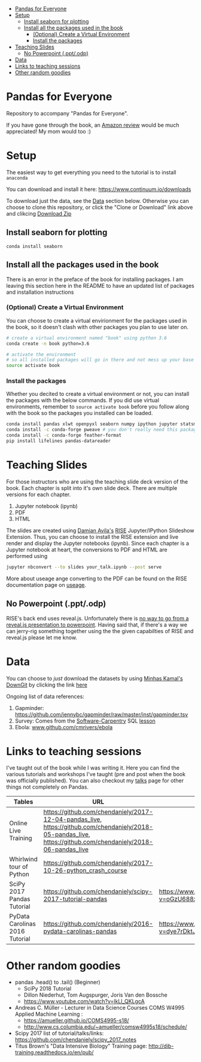 <!--TOC using https://github.com/ekalinin/github-markdown-toc-->
<!--ts-->
   * [Pandas for Everyone](#pandas-for-everyone)
   * [Setup](#setup)
      * [Install seaborn for plotting](#install-seaborn-for-plotting)
      * [Install all the packages used in the book](#install-all-the-packages-used-in-the-book)
         * [(Optional) Create a Virtual Environment](#optional-create-a-virtual-environment)
         * [Install the packages](#install-the-packages)
   * [Teaching Slides](#teaching-slides)
      * [No Powerpoint (.ppt/.odp)](#no-powerpoint-pptodp)
   * [Data](#data)
   * [Links to teaching sessions](#links-to-teaching-sessions)
   * [Other random goodies](#other-random-goodies)

<!-- Added by: dchen, at: 2018-04-05T23:01-04:00 -->

<!--te-->

# Pandas for Everyone
Repository to accompany "Pandas for Everyone".

If you have gone through the book, an
[Amazon review](https://www.amazon.com/Pandas-Everyone-Analysis-Addison-Wesley-Analytics/dp/0134546938/ref=sr_1_1?ie=UTF8&qid=1522984377&sr=8-1&keywords=pandas+for+everyone)
would be much appreciated!
My mom would too :)

# Setup

The easiest way to get everything you need to the tutorial is to install `anaconda`

You can download and install it here: https://www.continuum.io/downloads

To download just the data, see the [Data](https://github.com/chendaniely/pandas_for_everyone#data) section below.
Otherwise you can choose to clone this repository, or click the "Clone or Download" link above and clikcing [Download Zip](https://github.com/chendaniely/pandas_for_everyone/archive/master.zip)

## Install seaborn for plotting

`conda install seaborn`

## Install all the packages used in the book
There is an error in the preface of the book for installing packages.
I am leaving this section here in the README to have an updated list of packages and installation instructions

### (Optional) Create a Virtual Environment

You can choose to create a virtual envirionment for the packages used in the book,
so it doesn't clash with other packages you plan to use later on.

```bash
# create a virtual environment named "book" using python 3.6
conda create -n book python=3.6

# activate the environment
# so all installed packages will go in there and not mess up your base python environment
source activate book
```

### Install the packages

Whether you decited to create a virtual environment or not, you can install the packages with the below commands.
If you did use virtual environments, remember to `source activate book` before you follow along with the book
so the packages you installed can be loaded.

```bash
conda install pandas xlwt openpyxl seaborn numpy ipython jupyter statsmodels scikit-learn regex wget odo numba
conda install -c conda-forge pweave # you don't really need this package, it was used to build and create the book
conda install -c conda-forge feather-format
pip install lifelines pandas-datareader
```

# Teaching Slides

For those instructors who are using the teaching slide deck version of the book.
Each chapter is split into it's own slide deck.
There are multiple versions for each chapter.

1. Jupyter notebook (ipynb)
2. PDF
3. HTML

The slides are created using
[Damian Avila's](http://www.damian.oquanta.info/)
[RISE](https://damianavila.github.io/RISE/index.html)
Jupyter/IPython Slideshow Extension.
Thus, you can choose to install the RISE extension and live render and display the Jupyter notebooks (ipynb).
Since each chapter is a Jupyter notebook at heart, the conversions to PDF and HTML are performed using

```bash
jupyter nbconvert --to slides your_talk.ipynb --post serve
```

More about useage ange converting to the PDF can be found on the RISE documentation page on
[useage](https://damianavila.github.io/RISE/usage.html).

## No Powerpoint (.ppt/.odp)

RISE's back end uses reveal.js.
Unfortunately there is [no way to go from a reveal.js presentation to powerpoint](https://github.com/hakimel/reveal.js/issues/1702).
Having said that,
if there's a way we can jerry-rig something together using the the given capabilties of RISE and reveal.js please let me know.

# Data

You can choose to *just* download the datasets by using [Minhas Kamal's](https://minhaskamal.github.io/#/home) [DownGit](https://minhaskamal.github.io/DownGit/#/home) by clicking the link [here](https://minhaskamal.github.io/DownGit/#/home?url=https://github.com/chendaniely/pandas_for_everyone/tree/master/data)

Ongoing list of data references:

1. Gapminder: https://github.com/jennybc/gapminder/raw/master/inst/gapminder.tsv
2. Survey: Comes from the [Software-Carpentry](http://software-carpentry.org/) SQL [lesson](http://swcarpentry.github.io/sql-novice-survey)
3. Ebola: www.github.com/cmrivers/ebola

# Links to teaching sessions

I've taught out of the book while I was writing it.
Here you can find the various tutorials and workshops I've taught (pre and post when the book was officially published).
You can also checkout my [talks](http://chendaniely.github.io/talks/) page for other things not completely on Pandas.

| Tables        | URL         | Video |
| ------------- |-------------|-------|
| Online Live Training | https://github.com/chendaniely/2017-12-04-pandas_live, https://github.com/chendaniely/2018-05-pandas_live, https://github.com/chendaniely/2018-06-pandas_live |
| Whirlwind tour of Python | https://github.com/chendaniely/2017-10-26-python_crash_course |
| SciPy 2017 Pandas Tutorial | https://github.com/chendaniely/scipy-2017-tutorial-pandas | https://www.youtube.com/watch?v=oGzU688xCUs |
| PyData Carolinas 2016 Tutorial | https://github.com/chendaniely/2016-pydata-carolinas-pandas | https://www.youtube.com/watch?v=dye7rDktJ2E |

# Other random goodies

- pandas .head() to .tail() (Beginner)
    - SciPy 2018 Tutorial
    - Dillon Niederhut, Tom Augspurger, Joris Van den Bossche
    - https://www.youtube.com/watch?v=lkLl_QKLgcA
- Andreas C. Müller - Lecturer in Data Science Courses COMS W4995 Applied Machine Learning :
    - https://amueller.github.io/COMS4995-s18/
    - http://www.cs.columbia.edu/~amueller/comsw4995s18/schedule/
- Scipy 2017 list of tutorial/talks/links: https://github.com/chendaniely/scipy_2017_notes
- Titus Brown's "Data Intensive Biology" Training page: http://dib-training.readthedocs.io/en/pub/

